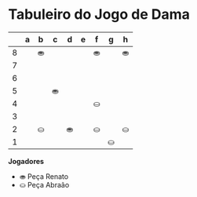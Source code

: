 # Tabuleiro do Jogo de Dama

|   | a | b | c | d | e | f | g | h |
|---|---|---|---|---|---|---|---|---|
| 8 |   | ⛂ |   |  |   | ⛂ |   | ⛂ |
| 7 |  |   |  |   |  |   |  |   |
| 6 |   |  |   |  |   |  |   |  |
| 5 |   |   |⛂   |   |    |   |   |   |
| 4 |   |    || | |⛀  |    |    |  
| 3 |  |   | |   |   |   | |   |
| 2 |   | ⛀ |   | ⛂|   | ⛀ |   | ⛀ |
| 1 |  |   |  |   |  |   | ⛀ |   |

**Jogadores**

- ⛂ Peça Renato
- ⛀ Peça Abraão